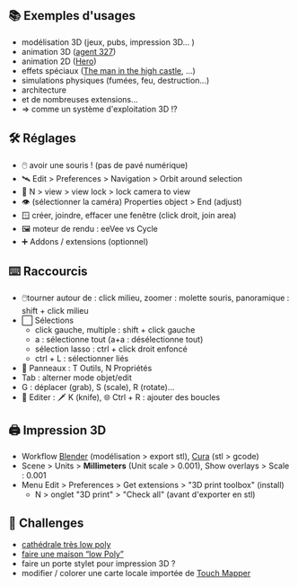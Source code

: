 
## 📚 Exemples d'usages
- modélisation 3D (jeux, pubs, impression 3D... )
- animation 3D ([agent 327](https://www.youtube.com/watch?v=mN0zPOpADL4))
- animation 2D ([Hero](https://www.youtube.com/watch?v=pKmSdY56VtY&t=154s))
- effets spéciaux ([The man in the high castle](https://www.youtube.com/watch?v=9Je3oQjK17A&t=48s), ...) 
- simulations physiques (fumées, feu, destruction...)
- architecture
- et de nombreuses extensions...
- => comme un système d'exploitation 3D !?

## 🛠️  Réglages
 - 🖱️ avoir une souris ! (pas de pavé numérique)
 - 🛰️ Edit > Preferences > Navigation > Orbit around selection
 - 🎥 N > view > view lock > lock camera to view
 - 👁️ (sélectionner la caméra) Properties object > End (adjust)
 - 🪟 créer, joindre, effacer une fenêtre (click droit, join area)
 - 🖼️ moteur de rendu : eeVee vs Cycle
 - ➕ Addons / extensions (optionnel)

## ⌨️ Raccourcis
- 🖱️tourner autour de : click milieu, zoomer : molette souris, panoramique : shift + click milieu
- ⬜ Sélections 
	- click gauche, multiple : shift + click gauche
	- a : sélectionne tout (a+a : désélectionne tout)
	- sélection lasso : ctrl + click droit enfoncé
	- ctrl + L : sélectionner liés
- 🔨 Panneaux : T Outils, N Propriétés
- Tab : alterner mode objet/edit
- G : déplacer (grab), S (scale), R (rotate)...
- 📝 Editer : 🗡️ K (knife), 🌐 Ctrl + R : ajouter des boucles

## 🖨️ Impression 3D
- Workflow [Blender](https://www.blender.org/) (modélisation > export stl), [Cura](https://ultimaker.com/software/ultimaker-cura/#) (stl > gcode)
- Scene > Units > **Millimeters**  (Unit scale > 0.001), Show overlays > Scale : 0.001
- Menu Edit > Preferences > Get extensions > "3D print toolbox" (install) 
	- N > onglet "3D print" > "Check all" (avant d'exporter en stl)

## 🎯 Challenges
- [cathédrale très low poly](https://youtu.be/SsOVq2DF4oY?si=9cqY6fZ_fFISIDr_)
- [faire une maison “low Poly”](https://www.youtube.com/watch?v=qIf1je9OnMI)
- faire un porte stylet pour impression 3D ?
- modifier / colorer une carte locale importée de [Touch Mapper](https://www.primante3d.com/carte3d-malvoyant-01102024/)